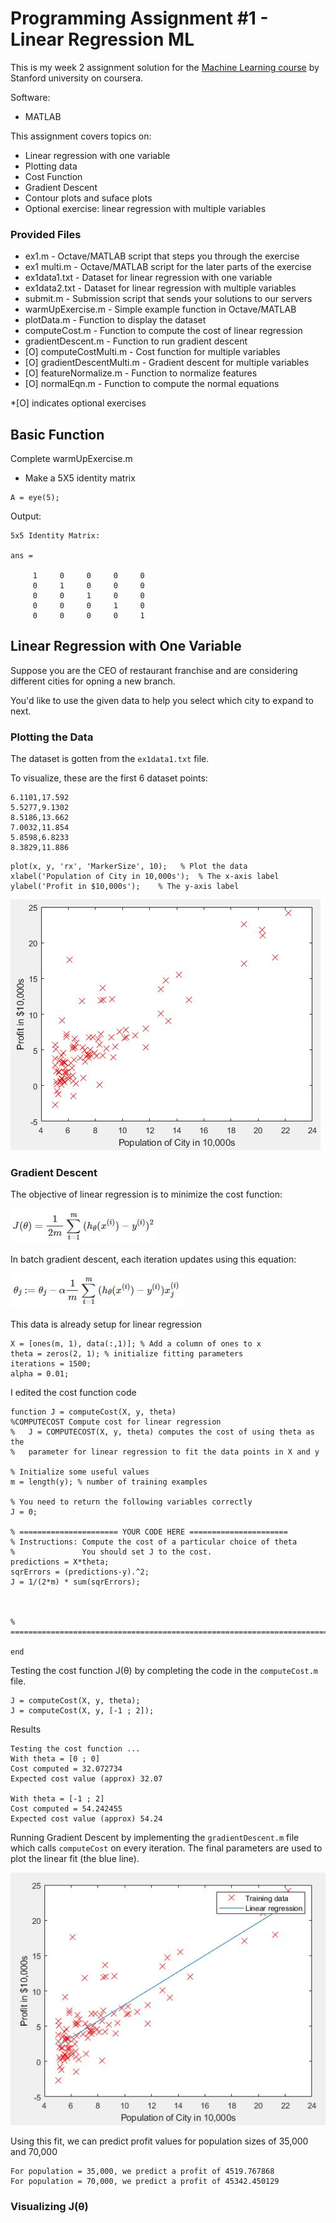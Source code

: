 # Programming Assignment #1 - Linear Regression ML

This is my week 2 assignment solution for the [Machine Learning course](https://www.coursera.org/learn/machine-learning/home/welcome) by Stanford university on coursera. 

Software:
- MATLAB

This assignment covers topics on:
- Linear regression with one variable
- Plotting data
- Cost Function
- Gradient Descent
- Contour plots and suface plots
- Optional exercise: linear regression with multiple variables

### Provided Files
- ex1.m - Octave/MATLAB script that steps you through the exercise
- ex1 multi.m - Octave/MATLAB script for the later parts of the exercise
- ex1data1.txt - Dataset for linear regression with one variable
- ex1data2.txt - Dataset for linear regression with multiple variables
- submit.m - Submission script that sends your solutions to our servers
- warmUpExercise.m - Simple example function in Octave/MATLAB
- plotData.m - Function to display the dataset
- computeCost.m - Function to compute the cost of linear regression
- gradientDescent.m - Function to run gradient descent
- [O] computeCostMulti.m - Cost function for multiple variables
- [O] gradientDescentMulti.m - Gradient descent for multiple variables
- [O] featureNormalize.m - Function to normalize features
- [O] normalEqn.m - Function to compute the normal equations

*[O] indicates optional exercises

## Basic Function

Complete warmUpExercise.m
- Make a 5X5 identity matrix
```
A = eye(5);
```
Output:
```
5x5 Identity Matrix: 

ans =

     1     0     0     0     0
     0     1     0     0     0
     0     0     1     0     0
     0     0     0     1     0
     0     0     0     0     1
```

## Linear Regression with One Variable
Suppose you are the CEO of restaurant franchise and are considering different cities for opning a new branch.

You'd like to use the given data to help you select which city to expand to next.


### Plotting the Data
The dataset is gotten from the `ex1data1.txt` file.

To visualize, these are the first 6 dataset points:
```
6.1101,17.592
5.5277,9.1302
8.5186,13.662
7.0032,11.854
5.8598,6.8233
8.3829,11.886
```

```
plot(x, y, 'rx', 'MarkerSize', 10);   % Plot the data
xlabel('Population of City in 10,000s');  % The x-axis label
ylabel('Profit in $10,000s');    % The y-axis label
```
![Plot](population.JPG)

### Gradient Descent
The objective of linear regression is to minimize the cost function:

![Plot](cost_function_equation.JPG)

In batch gradient descent, each iteration updates using this equation:

![Plot](GD_iteration_equation.JPG)

This data is already setup for linear regression
```
X = [ones(m, 1), data(:,1)]; % Add a column of ones to x
theta = zeros(2, 1); % initialize fitting parameters
iterations = 1500;
alpha = 0.01;
```
I edited the cost function code
```
function J = computeCost(X, y, theta)
%COMPUTECOST Compute cost for linear regression
%   J = COMPUTECOST(X, y, theta) computes the cost of using theta as the
%   parameter for linear regression to fit the data points in X and y

% Initialize some useful values
m = length(y); % number of training examples

% You need to return the following variables correctly 
J = 0;

% ====================== YOUR CODE HERE ======================
% Instructions: Compute the cost of a particular choice of theta
%               You should set J to the cost.
predictions = X*theta;
sqrErrors = (predictions-y).^2;
J = 1/(2*m) * sum(sqrErrors);



% =========================================================================

end
```

Testing the cost function J(θ) by completing the code in the `computeCost.m` file.
```
J = computeCost(X, y, theta);
J = computeCost(X, y, [-1 ; 2]);
```

Results
```
Testing the cost function ...
With theta = [0 ; 0]
Cost computed = 32.072734
Expected cost value (approx) 32.07

With theta = [-1 ; 2]
Cost computed = 54.242455
Expected cost value (approx) 54.24
```
Running Gradient Descent by implementing the `gradientDescent.m` file which calls `computeCost` on every iteration. The final parameters are used to plot the linear fit (the blue line).

![Plot](population_lin_fit.JPG)

Using this fit, we can predict profit values for population sizes of 35,000 and 70,000
```
For population = 35,000, we predict a profit of 4519.767868
For population = 70,000, we predict a profit of 45342.450129
```

### Visualizing J(θ)